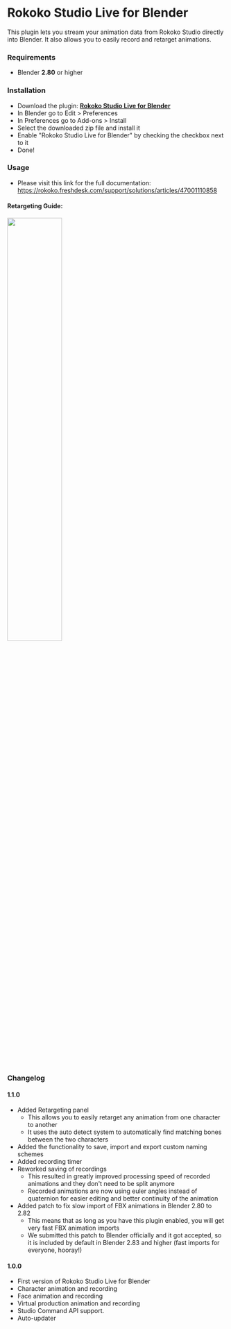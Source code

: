 # Rokoko Studio Live for Blender

This plugin lets you stream your animation data from Rokoko Studio directly into Blender. It also allows you to easily record and retarget animations.

### Requirements
 - Blender **2.80** or higher

### Installation
 - Download the plugin: **[Rokoko Studio Live for Blender](https://github.com/RokokoElectronics/rokoko-studio-blender-plugin/archive/master.zip)**
 - In Blender go to Edit > Preferences
 - In Preferences go to Add-ons > Install
 - Select the downloaded zip file and install it
 - Enable "Rokoko Studio Live for Blender" by checking the checkbox next to it
 - Done!
 
### Usage
 - Please visit this link for the full documentation: https://rokoko.freshdesk.com/support/solutions/articles/47001110858

#### Retargeting Guide:
   [<img src="https://img.youtube.com/vi/Od8Ecr70A4Q/maxresdefault.jpg" width="50%">](https://youtu.be/Od8Ecr70A4Q)
 
### Changelog

#### 1.1.0
- Added Retargeting panel
    - This allows you to easily retarget any animation from one character to another
    - It uses the auto detect system to automatically find matching bones between the two characters
- Added the functionality to save, import and export custom naming schemes
- Added recording timer
- Reworked saving of recordings
    - This resulted in greatly improved processing speed of recorded animations and they don't need to be split anymore
    - Recorded animations are now using euler angles instead of quaternion for easier editing and better continuity of the animation
- Added patch to fix slow import of FBX animations in Blender 2.80 to 2.82
    - This means that as long as you have this plugin enabled, you will get very fast FBX animation imports
    - We submitted this patch to Blender officially and it got accepted, so it is included by default in Blender 2.83 and higher (fast imports for everyone, hooray!)

#### 1.0.0
 - First version of Rokoko Studio Live for Blender
 - Character animation and recording
 - Face animation and recording
 - Virtual production animation and recording
 - Studio Command API support.
 - Auto-updater